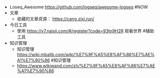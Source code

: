 - Loseq_Awesome https://github.com/logseq/awesome-logseq #NOW
- 文章
	- 收藏的文章资源： https://cang.zixi.run/
- 今日工具
	- 使用 https://v7.naisii.com/#/register?code=93tn9H2R 观看世界  #辅助工具
- 知识管理
	- 知识管理 https://wiki.mbalib.com/wiki/%E7%9F%A5%E8%AF%86%E7%AE%A1%E7%90%86 #知识管理
	- https://www.wikiwand.com/zh/%E7%9F%A5%E8%AF%86%E7%AE%A1%E7%90%86